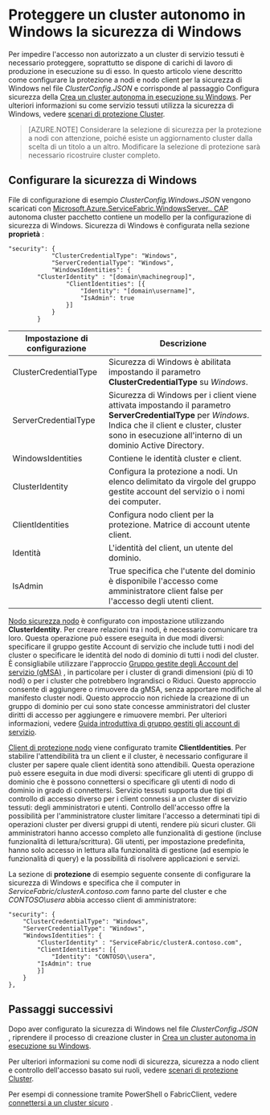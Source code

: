 <properties
   pageTitle="Proteggere un cluster che esegue Windows la sicurezza di Windows | Microsoft Azure"
   description="Informazioni su come configurare la protezione a nodi e a nodo client in un cluster di autonoma in esecuzione su Windows la sicurezza di Windows."
   services="service-fabric"
   documentationCenter=".net"
   authors="rwike77"
   manager="timlt"
   editor=""/>

<tags
   ms.service="service-fabric"
   ms.devlang="dotnet"
   ms.topic="article"
   ms.tgt_pltfrm="NA"
   ms.workload="NA"
   ms.date="08/25/2016"
   ms.author="ryanwi"/>


# <a name="secure-a-standalone-cluster-on-windows-using-windows-security"></a>Proteggere un cluster autonomo in Windows la sicurezza di Windows

Per impedire l'accesso non autorizzato a un cluster di servizio tessuti è necessario proteggere, soprattutto se dispone di carichi di lavoro di produzione in esecuzione su di esso. In questo articolo viene descritto come configurare la protezione a nodi e nodo client per la sicurezza di Windows nel file *ClusterConfig.JSON* e corrisponde al passaggio Configura sicurezza della [Crea un cluster autonoma in esecuzione su Windows](service-fabric-cluster-creation-for-windows-server.md). Per ulteriori informazioni su come servizio tessuti utilizza la sicurezza di Windows, vedere [scenari di protezione Cluster](service-fabric-cluster-security.md).

>[AZURE.NOTE]
Considerare la selezione di sicurezza per la protezione a nodi con attenzione, poiché esiste un aggiornamento cluster dalla scelta di un titolo a un altro. Modificare la selezione di protezione sarà necessario ricostruire cluster completo.

## <a name="configure-windows-security"></a>Configurare la sicurezza di Windows
File di configurazione di esempio *ClusterConfig.Windows.JSON* vengono scaricati con [Microsoft.Azure.ServiceFabric.WindowsServer.<version>. CAP](http://go.microsoft.com/fwlink/?LinkId=730690) autonoma cluster pacchetto contiene un modello per la configurazione di sicurezza di Windows.  Sicurezza di Windows è configurata nella sezione **proprietà** :

```
"security": {
            "ClusterCredentialType": "Windows",
            "ServerCredentialType": "Windows",
            "WindowsIdentities": {
        "ClusterIdentity" : "[domain\machinegroup]",
                "ClientIdentities": [{
                    "Identity": "[domain\username]",
                    "IsAdmin": true
                }]
            }
        }
```

|**Impostazione di configurazione**|**Descrizione**|
|-----------------------|--------------------------|
|ClusterCredentialType|Sicurezza di Windows è abilitata impostando il parametro **ClusterCredentialType** su *Windows*.|
|ServerCredentialType|Sicurezza di Windows per i client viene attivata impostando il parametro **ServerCredentialType** per *Windows*. Indica che il client e cluster, cluster sono in esecuzione all'interno di un dominio Active Directory.|
|WindowsIdentities|Contiene le identità cluster e client.|
|ClusterIdentity|Configura la protezione a nodi. Un elenco delimitato da virgole del gruppo gestite account del servizio o i nomi dei computer.|
|ClientIdentities|Configura nodo client per la protezione. Matrice di account utente client.|
|Identità|L'identità del client, un utente del dominio.|
|IsAdmin|True specifica che l'utente del dominio è disponibile l'accesso come amministratore client false per l'accesso degli utenti client.|

[Nodo sicurezza nodo](service-fabric-cluster-security.md#node-to-node-security) è configurato con impostazione utilizzando **ClusterIdentity**. Per creare relazioni tra i nodi, è necessario comunicare tra loro. Questa operazione può essere eseguita in due modi diversi: specificare il gruppo gestite Account di servizio che include tutti i nodi del cluster o specificare le identità del nodo di dominio di tutti i nodi del cluster. È consigliabile utilizzare l'approccio [Gruppo gestite degli Account del servizio (gMSA)](https://technet.microsoft.com/library/hh831782.aspx) , in particolare per i cluster di grandi dimensioni (più di 10 nodi) o per i cluster che potrebbero Ingrandisci o Riduci.
Questo approccio consente di aggiungere o rimuovere da gMSA, senza apportare modifiche al manifesto cluster nodi. Questo approccio non richiede la creazione di un gruppo di dominio per cui sono state concesse amministratori del cluster diritti di accesso per aggiungere e rimuovere membri. Per ulteriori informazioni, vedere [Guida introduttiva di gruppo gestiti gli account di servizio](http://technet.microsoft.com/library/jj128431.aspx).

[Client di protezione nodo](service-fabric-cluster-security.md#client-to-node-security) viene configurato tramite **ClientIdentities**. Per stabilire l'attendibilità tra un client e il cluster, è necessario configurare il cluster per sapere quale client identità sono attendibili. Questa operazione può essere eseguita in due modi diversi: specificare gli utenti di gruppo di dominio che è possono connettersi o specificare gli utenti di nodo di dominio in grado di connettersi. Servizio tessuti supporta due tipi di controllo di accesso diverso per i client connessi a un cluster di servizio tessuti: degli amministratori e utenti. Controllo dell'accesso offre la possibilità per l'amministratore cluster limitare l'accesso a determinati tipi di operazioni cluster per diversi gruppi di utenti, rendere più sicuri cluster.  Gli amministratori hanno accesso completo alle funzionalità di gestione (incluse funzionalità di lettura/scrittura). Gli utenti, per impostazione predefinita, hanno solo accesso in lettura alla funzionalità di gestione (ad esempio le funzionalità di query) e la possibilità di risolvere applicazioni e servizi.

La sezione di **protezione** di esempio seguente consente di configurare la sicurezza di Windows e specifica che il computer in *ServiceFabric/clusterA.contoso.com* fanno parte del cluster e che *CONTOSO\usera* abbia accesso client di amministratore:

```
"security": {
    "ClusterCredentialType": "Windows",
    "ServerCredentialType": "Windows",
    "WindowsIdentities": {
        "ClusterIdentity" : "ServiceFabric/clusterA.contoso.com",
        "ClientIdentities": [{
            "Identity": "CONTOSO\\usera",
        "IsAdmin": true
        }]
    }
},
```

## <a name="next-steps"></a>Passaggi successivi

Dopo aver configurato la sicurezza di Windows nel file *ClusterConfig.JSON* , riprendere il processo di creazione cluster in [Crea un cluster autonoma in esecuzione su Windows](service-fabric-cluster-creation-for-windows-server.md).

Per ulteriori informazioni su come nodi di sicurezza, sicurezza a nodo client e controllo dell'accesso basato sui ruoli, vedere [scenari di protezione Cluster](service-fabric-cluster-security.md).

Per esempi di connessione tramite PowerShell o FabricClient, vedere [connettersi a un cluster sicuro](service-fabric-connect-to-secure-cluster.md) .
